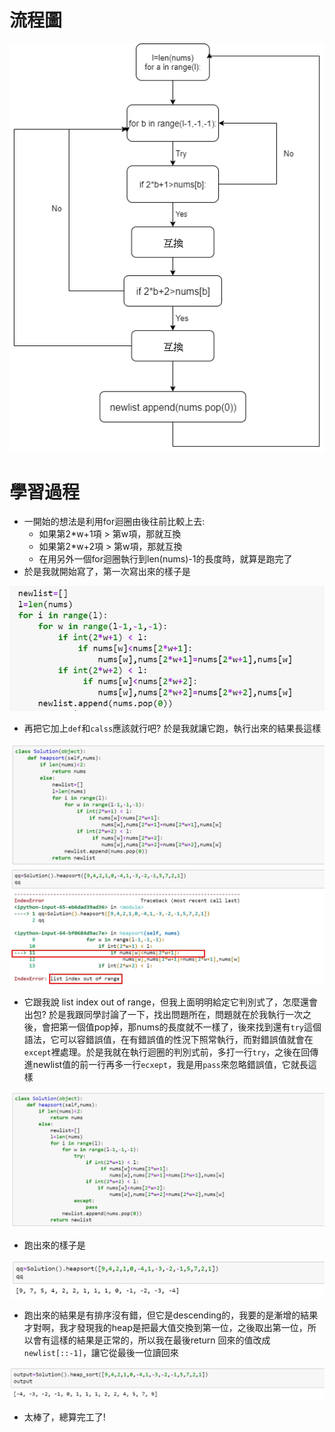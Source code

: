 # 流程圖
<img src='https://github.com/eter0000/learningnotes/blob/master/images/heap.png'>

# 學習過程
* 一開始的想法是利用for迴圈由後往前比較上去:
  * 如果第2*w+1項 > 第w項，那就互換
  * 如果第2*w+2項 > 第w項，那就互換
  * 在用另外一個for迴圈執行到len(nums)-1的長度時，就算是跑完了
* 於是我就開始寫了，第一次寫出來的樣子是
<img src='https://github.com/eter0000/learningnotes/blob/master/images/heap1.jpg' weight=500 height=200>
 
 * 再把它加上`def`和`calss`應該就行吧? 於是我就讓它跑，執行出來的結果長這樣
 <img src='https://github.com/eter0000/learningnotes/blob/master/images/heap2.jpg' >
 <img src='https://github.com/eter0000/learningnotes/blob/master/images/heap222.jpg'>
 
 * 它跟我說 list index out of range，但我上面明明給定它判別式了，怎麼還會出包? 於是我跟同學討論了一下，找出問題所在，問題就在於我執行一次之後，會把第一個值pop掉，那nums的長度就不一樣了，後來找到還有`try`這個語法，它可以容錯誤值，在有錯誤值的性況下照常執行，而對錯誤值就會在`except`裡處理。於是我就在執行迴圈的判別式前，多打一行`try`，之後在回傳進newlist值的前一行再多一行`ecxept`，我是用`pass`來忽略錯誤值，它就長這樣
 <img src='https://github.com/eter0000/learningnotes/blob/master/images/heap3.jpg'>
 
 * 跑出來的樣子是
 <img src='https://github.com/eter0000/learningnotes/blob/master/images/heap4.jpg'>
 
 * 跑出來的結果是有排序沒有錯，但它是descending的，我要的是漸增的結果才對啊，我才發現我的heap是把最大值交換到第一位，之後取出第一位，所以會有這樣的結果是正常的，所以我在最後return 回來的值改成`newlist[::-1]`，讓它從最後一位讀回來
 
 <img src='https://github.com/eter0000/learningnotes/blob/master/images/heap5.jpg'>
 
 * 太棒了，總算完工了!
